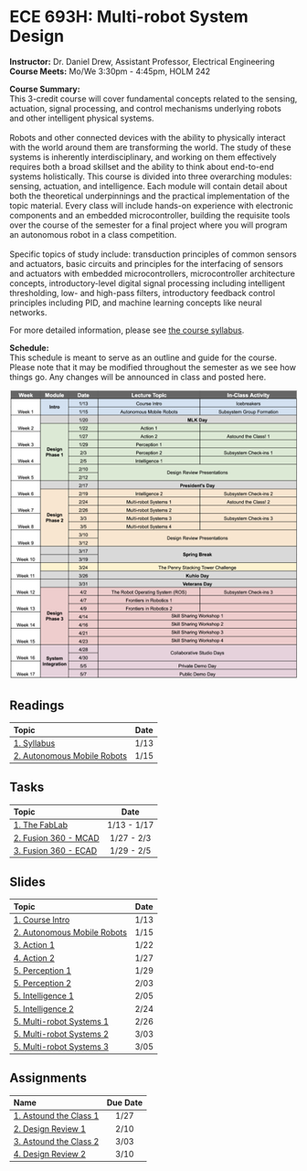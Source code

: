 <link rel="stylesheet" type="text/css" href="assets/css/styles.css">

# ECE 693H: Multi-robot System Design
**Instructor:** Dr. Daniel Drew, Assistant Professor, Electrical Engineering\
**Course Meets:** Mo/We 3:30pm - 4:45pm, HOLM 242

**Course Summary:**\
This 3-credit course will cover fundamental concepts related to the sensing, actuation, signal processing, and control mechanisms underlying robots and other intelligent physical systems.<br><br> Robots and other connected devices with the ability to physically interact with the world around them are transforming the world. The study of these systems is inherently interdisciplinary, and working on them effectively requires both a broad skillset and the ability to think about end-to-end systems holistically. This course is divided into three overarching modules: sensing, actuation, and intelligence. Each module will contain detail about both the theoretical underpinnings and the practical implementation of the topic material. Every class will include hands-on experience with electronic components and an embedded microcontroller, building the requisite tools over the course of the semester for a final project where you will program an autonomous robot in a class competition.<br><br> Specific topics of study include: transduction principles of common sensors and actuators, basic circuits and principles for the interfacing of sensors and actuators with embedded microcontrollers, microcontroller architecture concepts, introductory-level digital signal processing including intelligent thresholding, low- and high-pass filters, introductory feedback control principles including PID, and machine learning concepts like neural networks. 

For more detailed information, please see [the course syllabus](readings/reading1/syllabus.md).

**Schedule:**\
This schedule is meant to serve as an outline and guide for the course. Please note that it may be modified throughout the semester as we see how things go. Any changes will be announced in class and posted here. 

<img src="readings/reading1/assets/693h_schedule.png" alt="693H Course Schedule" width="600"/>

## Readings

|              Topic                                                                 | Date |
| :-------                                                                           |:----:|
|[1. Syllabus](readings/reading1/syllabus.md)                                        | 1/13 |
|[2. Autonomous Mobile Robots ](readings/reading2/reading2.md)                       | 1/15 |


## Tasks

|              Topic                                                                 | Date |
| :-------                                                                           |:----:|
|[1. The FabLab](tasks/task1/task1.md)                                               | 1/13 - 1/17 |
|[2. Fusion 360 - MCAD](tasks/task2/task2.md)                                        | 1/27 - 2/3  |
|[3. Fusion 360 - ECAD](tasks/task3/task3.md)                                        | 1/29 - 2/5  |

## Slides

|              Topic                                                                 | Date |
| :-------                                                                           |:----:|
|[1. Course Intro](slides/pdfs/ece693h_1_courseintro.pdf)                            | 1/13 |
|[2. Autonomous Mobile Robots ](slides/pdfs/ece693h_2_autonomousmobilerobots.pdf)    | 1/15 |
|[3. Action 1 ](slides/pdfs/ece693h_3_action1.pdf)                                   | 1/22 |
|[4. Action 2 ](slides/pdfs/ece693h_4_action2.pdf)                                   | 1/27 |
|[5. Perception 1 ](slides/pdfs/ece693h_5_perception1.pdf)                           | 1/29 |
|[5. Perception 2 ](slides/pdfs/ece693h_6_perception2.pdf)                           | 2/03 |
|[5. Intelligence 1 ](slides/pdfs/ece693h_7_intelligence1.pdf)                       | 2/05 |
|[5. Intelligence 2 ](slides/pdfs/ece693h_8_intelligence2.pdf)                       | 2/24 |
|[5. Multi-robot Systems 1 ](slides/pdfs/ece693h_9_multirobotsystems1.pdf)           | 2/26 |
|[5. Multi-robot Systems 2 ](slides/pdfs/ece693h_10_multirobotsystems2.pdf)          | 3/03 |
|[5. Multi-robot Systems 3](slides/pdfs/ece693h_11_multirobotsystems3.pdf)            | 3/05 |

## Assignments

|              Name                                                                 | Due Date |
| :-------                                                                           |:----:|
|[1. Astound the Class 1](assignments/astoundtheclass/astoundtheclass1.md)           | 1/27 |
|[2. Design Review 1](assignments/designreview/designreview1.md)                     | 2/10 |
|[3. Astound the Class 2](assignments/astoundtheclass/astoundtheclass2.md)           | 3/03 |
|[4. Design Review 2](assignments/designreview/designreview2.md)                     | 3/10 |

<!--
tasks
|[2. Fusion 360 - MCAD](tasks/task2/task2.md)                                        | 1/20 - 1/27 |
|[3. Fusion 360 - ECAD](readings/reading2/reading2.md)                               | 1/27 - 2/3 |
|[4. ROS2](readings/reading2/reading2.md)                                            | 2/3 - 2/10|
|[5. Git and Material for MkDocs](readings/reading2/reading2.md)                     | 2/10 - 2/17|
-->
